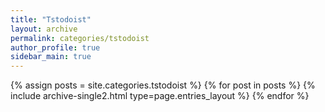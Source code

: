 ```yaml
---
title: "Tstodoist"
layout: archive
permalink: categories/tstodoist
author_profile: true
sidebar_main: true
---
```



{% assign posts = site.categories.tstodoist %}
{% for post in posts %} {% include archive-single2.html type=page.entries_layout %} {% endfor %}